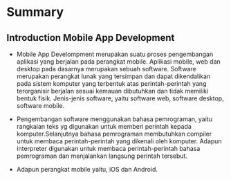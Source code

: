 # Summary

## Introduction Mobile App Development

* Mobile App Develompment merupakan suatu proses pengembangan aplikasi yang berjalan pada perangkat mobile. Aplikasi mobile, web dan desktop pada dasarnya merupakan sebuah software. Software merupakan perangkat lunak yang tersimpan dan dapat dikendalikan pada sistem komputer yang terbentuk atas perintah-perintah yang terorganisir berjalan sesuai kemauan dibutuhkan dan tidak memiliki bentuk fisik. Jenis-jenis software, yaitu software web, software desktop, software mobile.

* Pengembangan software menggunakan bahasa pemrograman, yaitu rangkaian teks yg digunakan untuk memberi perintah kepada komputer.Selanjutnya bahasa pemrograman membutuhkan compiler untuk membaca perintah-perintah yang dikenali oleh komputer. Adapun interpreter digunakan untuk membaca perintah-perintah bahasa pemrograman dan menjalankan langsung perintah tersebut.

* Adapun perangkat mobile yaitu, iOS dan Android.